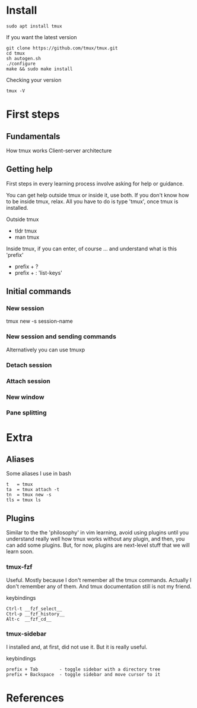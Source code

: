 
# Install

```
sudo apt install tmux
```

If you want the latest version

```
git clone https://github.com/tmux/tmux.git
cd tmux
sh autogen.sh
./configure
make && sudo make install
```

Checking your version

```
tmux -V
```

# First steps

## Fundamentals

How tmux works
Client-server architecture

## Getting help

First steps in every learning process involve asking for help or guidance.

You can get help outside tmux or inside it, use both. If you don't know how to be inside tmux, relax.
All you have to do is type 'tmux', once tmux is installed.

Outside tmux

- tldr tmux
- man tmux

Inside tmux, if you can enter, of course ... and understand what is this 'prefix'

- prefix + ?
- prefix + : 'list-keys'

## Initial commands

### New session
tmux new -s session-name
### New session and sending commands
Alternatively you can use tmuxp
### Detach session
### Attach session
### New window
### Pane splitting


# Extra

## Aliases

Some aliases I use in bash

```
t   = tmux
ta  = tmux attach -t
tn  = tmux new -s
tls = tmux ls
```

## Plugins

Similar to the the 'philosophy' in vim learning, avoid using plugins until you understand really well how tmux works without any plugin,
and then, you can add some plugins. But, for now, plugins are next-level stuff that we will learn soon.

### tmux-fzf

Useful. Mostly because I don't remember all the tmux commands. Actually I don't remember any of them. And tmux documentation still is not my friend.

keybindings

```
Ctrl-t __fzf_select__
Ctrl-p __fzf_history__
Alt-c  __fzf_cd__
```

### tmux-sidebar

I installed and, at first, did not use it. But it is really useful.

keybindings

```
prefix + Tab        - toggle sidebar with a directory tree
prefix + Backspace  - toggle sidebar and move cursor to it
```

# References
